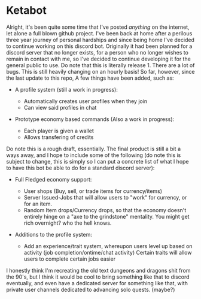 # Ketabot

Alright, it's been quite some time that I've posted *anything* on the internet, let alone a full blown github project. I've been back at home after a perilous three year journey of personal hardships and since being home I've decided to continue working on this discord bot. Originally it had been planned for a discord server that no longer exists, for a person who no longer wishes to remain in contact with me, so I've decided to continue developing it for the general public to use. Do note that this is literally release 1. There are a lot of bugs. This is still heavily changing on an hourly basis! So far, however, since the last update to this repo, A few things have been added, such as:

* A profile system (still a work in progress):
  * Automatically creates user profiles when they join
  * Can view said profiles in chat

* Prototype economy based commands (Also a work in progress):
  * Each player is given a wallet
  * Allows transfering of credits

Do note this is a rough draft, essentially. The final product is still a bit a ways away, and I hope to include some of the following (do note this is subject to change, this is simply so I can put a concrete list of what I hope to have this bot be able to do for a standard discord server):
* Full Fledged economy support:
  * User shops (Buy, sell, or trade items for currency/items)
  * Server Issued-Jobs that will allow users to "work" for currency, or for an item.
  * Random Item drops/Currency drops, so that the economy doesn't entirely hinge on a "axe to the grindstone" mentality. You might get rich overnight? who the hell knows.

* Additions to the profile system:
  * Add an experience/trait system, whereupon users level up based on activity (job completion/ontime/chat activity) Certain traits will allow users to complete certain jobs easier

I honestly think I'm recreating the old text dungeons and dragons shit from the 90's, but I think it would be cool to bring something like that to discord eventually, and even have a dedicated server for something like that, with private user channels dedicated to advancing solo quests. (maybe?)

